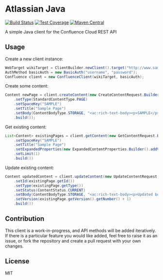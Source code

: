 # Atlassian Java

[![Build Status](https://travis-ci.org/crob1140/confluence-java-client.svg?branch=master)](https://travis-ci.org/crob1140/confluence-java-client)
[![Test Coverage](https://codecov.io/gh/crob1140/confluence-java-client/branch/master/graph/badge.svg)](https://codecov.io/gh/crob1140/confluence-java-client)
[![Maven Central](https://maven-badges.herokuapp.com/maven-central/com.github.crob1140/confluence-java-client/badge.svg)](https://maven-badges.herokuapp.com/maven-central/com.github.crob1140/confluence-java-client)

A simple Java client for the Confluence Cloud REST API



## Usage

Create a new client instance:
```java
WebTarget wikiTarget = ClientBuilder.newClient().target("http://www.sample.atlassian.net/wiki");
AuthMethod basicAuth = new BasicAuth("username", "password");
Confluence client = new ConfluenceClient(wikiTarget, basicAuth);
```

Create some content:
```java
Content newPage = client.createContent(new CreateContentRequest.Builder()
    .setType(StandardContentType.PAGE)
    .setSpaceKey("SAMPLE")
    .setTitle("Sample Page")
    .setBody(ContentBodyType.STORAGE, "<ac:rich-text-body><p>SAMPLE</p></ac:rich-text-body>")
    .build());
```

Get existing content:
```java
List<Content> existingPages = client.getContent(new GetContentRequest.Builder()
    .setSpaceKey("SAMPLE")
    .setTitle("Sample Page")
    .setExpandedProperties(new ExpandedContentProperties.Builder().addVersion().build())
    .setLimit(1)
    .build())
```

Update existing content:
```java
Content updatedContent = client.updateContent(new UpdateContentRequest.Builder()
    .setId(existingPage.getId())
    .setType(existingPage.getType())
    .setStatus(ContentStatus.CURRENT)
    .setBody(ContentBodyType.STORAGE, "<ac:rich-text-body><p>Updated body</p></ac:rich-text-body>")
    .setVersion(existingPage.getVersion().getNumber() + 1)
    .build())
```

## Contribution
This client is a work-in-progress, and API methods will be added iteratively.
If there is a particular feature you would like added, feel free to raise it as an issue, or fork the repository and create a pull request with your own changes.
## License
MIT
